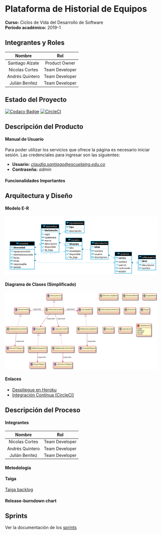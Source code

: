 # Plataforma de Historial de Equipos
 
**Curso:** Ciclos de Vida del Desarrollo de Software \
**Periodo académico:** 2019-1

## Integrantes y Roles

|     Nombre    |     Rol         |
|:--------------:|:-------------: |
|Santiago Alzate|Product Owner    |
|Nicolas Cortes |Team Developer   |
|Andrés Quintero|Team Developer   |
|Julián Benítez |Team Developer   |

## Estado del Proyecto
[![Codacy Badge](https://api.codacy.com/project/badge/Grade/1d786a743cf54409b03ec51ed51060ac)](https://app.codacy.com/app/JulianBenitez99/CVDS-Plataforma-Historial-Equipos?utm_source=github.com&utm_medium=referral&utm_content=cvds-squad/CVDS-Plataforma-Historial-Equipos&utm_campaign=Badge_Grade_Dashboard)
[![CircleCI](https://circleci.com/gh/cvds-squad/CVDS-Plataforma-Historial-Equipos.svg?style=svg)](https://circleci.com/gh/cvds-squad/CVDS-Plataforma-Historial-Equipos)


## Descripción del Producto

#### Manual de Usuario
Para poder utilizar los servicios que ofrece la página es necesario iniciar sesión.
Las credenciales para ingresar son las siguientes:
+ **Usuario:** *claudia.santiago@escuelaing.edu.co*
+ **Contraseña:** *admin*

#### Funcionalidades Importantes


## Arquitectura y Diseño

#### Modelo E-R
![](resources/modelos/Diagrama%20ER.png)

#### Diagrama de Clases (Simplificado)
![](resources/modelos/Diagrama%20Clases.png)

#### Enlaces
+ [Despliegue en Heroku](https://cvds-equipment-history.herokuapp.com/)
+ [Integración Continua (CircleCI)](https://circleci.com/gh/cvds-squad/CVDS-Plataforma-Historial-Equipos)

## Descripción del Proceso
#### Integrantes
|     Nombre    |     Rol         |
|:--------------:|:-------------: |
|Nicolas Cortes |Team Developer   |
|Andrés Quintero|Team Developer   |
|Julián Benítez |Team Developer   |

#### Metodología


#### Taiga
[Taiga backlog](https://tree.taiga.io/project/julianbenitez99-historial-de-equipos-labinfo/backlog)

#### Release-burndown chart


## Sprints
Ver la documentación de los [sprints](resources/markdowns/sprints/sprints.md)
